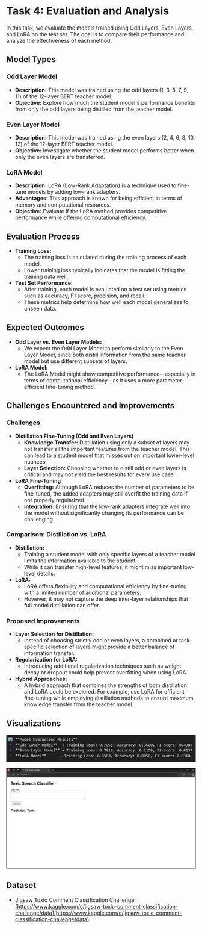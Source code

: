# Task 4: Evaluation and Analysis

In this task, we evaluate the models trained using Odd Layers, Even Layers, and LoRA on the test set. The goal is to compare their performance and analyze the effectiveness of each method.

## Model Types

### Odd Layer Model

* **Description:** This model was trained using the odd layers (1, 3, 5, 7, 9, 11) of the 12-layer BERT teacher model.
* **Objective:** Explore how much the student model's performance benefits from only the odd layers being distilled from the teacher model.

### Even Layer Model

* **Description:** This model was trained using the even layers (2, 4, 6, 8, 10, 12) of the 12-layer BERT teacher model.
* **Objective:** Investigate whether the student model performs better when only the even layers are transferred.

### LoRA Model

* **Description:** LoRA (Low-Rank Adaptation) is a technique used to fine-tune models by adding low-rank adapters.
* **Advantages:** This approach is known for being efficient in terms of memory and computational resources.
* **Objective:** Evaluate if the LoRA method provides competitive performance while offering computational efficiency.

## Evaluation Process

* **Training Loss:**
    * The training loss is calculated during the training process of each model.
    * Lower training loss typically indicates that the model is fitting the training data well.
* **Test Set Performance:**
    * After training, each model is evaluated on a test set using metrics such as accuracy, F1 score, precision, and recall.
    * These metrics help determine how well each model generalizes to unseen data.

## Expected Outcomes

* **Odd Layer vs. Even Layer Models:**
    * We expect the Odd Layer Model to perform similarly to the Even Layer Model, since both distill information from the same teacher model but use different subsets of layers.
* **LoRA Model:**
    * The LoRA Model might show competitive performance—especially in terms of computational efficiency—as it uses a more parameter-efficient fine-tuning method.

## Challenges Encountered and Improvements

### Challenges

* **Distillation Fine-Tuning (Odd and Even Layers)**
    * **Knowledge Transfer:** Distillation using only a subset of layers may not transfer all the important features from the teacher model. This can lead to a student model that misses out on important lower-level nuances.
    * **Layer Selection:** Choosing whether to distill odd or even layers is critical and may not yield the best results for every use case.
* **LoRA Fine-Tuning**
    * **Overfitting:** Although LoRA reduces the number of parameters to be fine-tuned, the added adapters may still overfit the training data if not properly regularized.
    * **Integration:** Ensuring that the low-rank adapters integrate well into the model without significantly changing its performance can be challenging.

### Comparison: Distillation vs. LoRA

* **Distillation:**
    * Training a student model with only specific layers of a teacher model limits the information available to the student.
    * While it can transfer high-level features, it might miss important low-level details.
* **LoRA:**
    * LoRA offers flexibility and computational efficiency by fine-tuning with a limited number of additional parameters.
    * However, it may not capture the deep inter-layer relationships that full model distillation can offer.

### Proposed Improvements

* **Layer Selection for Distillation:**
    * Instead of choosing strictly odd or even layers, a combined or task-specific selection of layers might provide a better balance of information transfer.
* **Regularization for LoRA:**
    * Introducing additional regularization techniques such as weight decay or dropout could help prevent overfitting when using LoRA.
* **Hybrid Approaches:**
    * A hybrid approach that combines the strengths of both distillation and LoRA could be explored. For example, use LoRA for efficient fine-tuning while employing distillation methods to ensure maximum knowledge transfer from the teacher model.

## Visualizations

![alt text](image.png)

![alt text](image-1.png)

## Dataset

* Jigsaw Toxic Comment Classification Challenge: [https://www.kaggle.com/c/jigsaw-toxic-comment-classification-challenge/data](https://www.kaggle.com/c/jigsaw-toxic-comment-classification-challenge/data)
